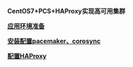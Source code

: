 **CentOS7+PCS+HAProxy实现高可用集群**



[**应用环境准备**](haproxy\env.md)

[**安装配置pacemaker、corosync**](haproxy\setup.md)

[**配置HAProxy**](haproxy\haproxyconfig.md)







